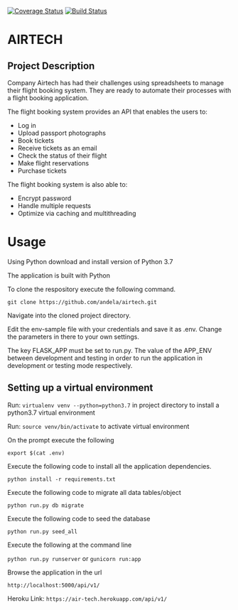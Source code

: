 [![Coverage Status](https://coveralls.io/repos/github/nedemenang/Air-tech/badge.svg?branch=master)](https://coveralls.io/github/nedemenang/Air-tech?branch=master)    [![Build Status](https://travis-ci.org/nedemenang/Air-tech.svg?branch=master)](https://travis-ci.org/nedemenang/Air-tech)

# AIRTECH

## Project Description

Company Airtech has had their challenges using spreadsheets to manage their flight booking system. They are ready to automate their processes with a flight booking application.

The flight booking system provides an API that enables the users to:

*   Log in
*   Upload passport photographs
*   Book tickets
*   Receive tickets as an email
*   Check the status of their flight
*   Make flight reservations
*   Purchase tickets

The flight booking system is also able to:

*   Encrypt password
*   Handle multiple requests
*   Optimize via caching and multithreading

# Usage
Using Python download and install version of Python 3.7

The application is built with Python

To clone the respository execute the following command.

```git clone https://github.com/andela/airtech.git```

Navigate into the cloned project directory.

Edit the env-sample file with your credentials and save it as .env. Change the parameters in there to your own settings.

The key FLASK_APP must be set to run.py. The value of the APP_ENV between development and testing in order to run the application in development or testing mode respectively.

## Setting up a virtual environment
Run: `virtualenv venv --python=python3.7` in project directory to install a python3.7 virtual environment

Run: `source venv/bin/activate` to activate virtual environment

On the prompt execute the following

```export $(cat .env)```

Execute the following code to install all the application dependencies.

```python install -r requirements.txt```

Execute the following code to migrate all data tables/object

```python run.py db migrate```

Execute the following code to seed the database

```python run.py seed_all```

Execute the following at the command line

```python run.py runserver``` or ```gunicorn run:app```

Browse the application in the url

```http://localhost:5000/api/v1/```

Heroku Link:
```https://air-tech.herokuapp.com/api/v1/```